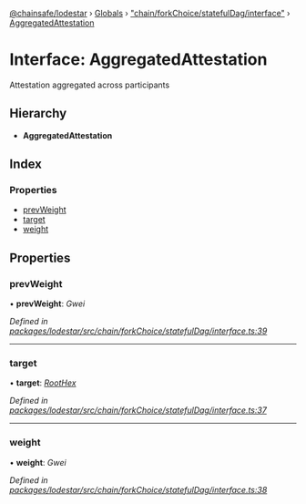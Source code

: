 [@chainsafe/lodestar](../README.md) › [Globals](../globals.md) › ["chain/forkChoice/statefulDag/interface"](../modules/_chain_forkchoice_statefuldag_interface_.md) › [AggregatedAttestation](_chain_forkchoice_statefuldag_interface_.aggregatedattestation.md)

# Interface: AggregatedAttestation

Attestation aggregated across participants

## Hierarchy

* **AggregatedAttestation**

## Index

### Properties

* [prevWeight](_chain_forkchoice_statefuldag_interface_.aggregatedattestation.md#prevweight)
* [target](_chain_forkchoice_statefuldag_interface_.aggregatedattestation.md#target)
* [weight](_chain_forkchoice_statefuldag_interface_.aggregatedattestation.md#weight)

## Properties

###  prevWeight

• **prevWeight**: *Gwei*

*Defined in [packages/lodestar/src/chain/forkChoice/statefulDag/interface.ts:39](https://github.com/ChainSafe/lodestar/blob/af95f0522/packages/lodestar/src/chain/forkChoice/statefulDag/interface.ts#L39)*

___

###  target

• **target**: *[RootHex](../modules/_chain_forkchoice_statefuldag_interface_.md#roothex)*

*Defined in [packages/lodestar/src/chain/forkChoice/statefulDag/interface.ts:37](https://github.com/ChainSafe/lodestar/blob/af95f0522/packages/lodestar/src/chain/forkChoice/statefulDag/interface.ts#L37)*

___

###  weight

• **weight**: *Gwei*

*Defined in [packages/lodestar/src/chain/forkChoice/statefulDag/interface.ts:38](https://github.com/ChainSafe/lodestar/blob/af95f0522/packages/lodestar/src/chain/forkChoice/statefulDag/interface.ts#L38)*
